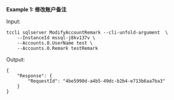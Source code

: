 **Example 1: 修改账户备注**



Input: 

```
tccli sqlserver ModifyAccountRemark --cli-unfold-argument  \
    --InstanceId mssql-j8kv137v \
    --Accounts.0.UserName test \
    --Accounts.0.Remark testRemark
```

Output: 
```
{
    "Response": {
        "RequestId": "4be5990d-a4b5-49dc-b2b4-e713b6aa7ba3"
    }
}
```

